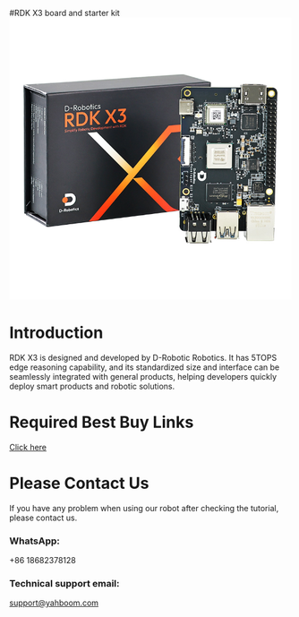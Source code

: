#RDK X3 board and starter kit
![](https://github.com/YahboomTechnology/RDK-X3-Board/blob/main/RDK-X3-Board.jpg)
# Introduction
RDK X3 is designed and developed by D-Robotic Robotics. It has 5TOPS edge reasoning capability, and its standardized size and interface can be seamlessly integrated with general products, helping developers quickly deploy smart products and robotic solutions.


# Required Best Buy Links
[Click here](https://category.yahboom.net/products/rdk_x3)

# Please Contact Us
If you have any problem when using our robot after checking the tutorial, please contact us.

### WhatsApp:
+86 18682378128

### Technical support email: 
support@yahboom.com

